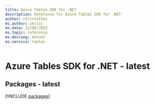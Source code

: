 ```yaml
---
title: Azure Tables SDK for .NET
description: Reference for Azure Tables SDK for .NET
author: christothes
ms.author: chriss
ms.data: 12/08/2022
ms.topic: reference
ms.devlang: dotnet
ms.service: tables
---
```

# Azure Tables SDK for .NET - latest
## Packages - latest
[!INCLUDE [packages](tables-index.md)]
